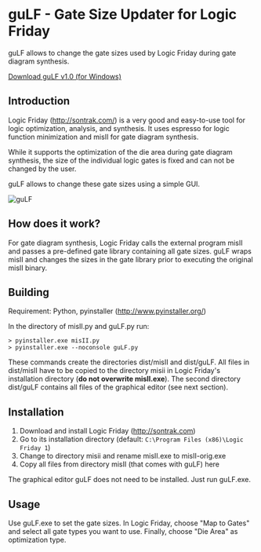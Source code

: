 guLF - Gate Size Updater for Logic Friday
=========================================

guLF allows to change the gate sizes used by Logic Friday during gate diagram
synthesis.

[Download guLF v1.0 (for Windows)](https://github.com/IFTE-EDA/guLF/releases/download/v1.0/guLF-1.0.zip)

Introduction
------------

Logic Friday (http://sontrak.com/) is a very good and easy-to-use tool for
logic optimization, analysis, and synthesis. It uses espresso for logic
function minimization and misII for gate diagram synthesis. 

While it supports the optimization of the die area during gate diagram
synthesis, the size of the individual logic gates is fixed and can not be
changed by the user.

guLF allows to change these gate sizes using a simple GUI.

![guLF](https://ifte-eda.github.io/guLF/guLF.png)

How does it work?
-----------------

For gate diagram synthesis, Logic Friday calls the external program misII and
passes a pre-defined gate library containing all gate sizes. guLF wraps misII
and changes the sizes in the gate library prior to executing the original misII
binary.

Building
--------

Requirement: Python, pyinstaller (http://www.pyinstaller.org/)

In the directory of misII.py and guLF.py run:
```
> pyinstaller.exe misII.py
> pyinstaller.exe --noconsole guLF.py
```

These commands create the directories dist/misII and dist/guLF. All files in
dist/misII have to be copied to the directory misii in Logic Friday's
installation directory (**do not overwrite misII.exe**). The second directory
dist/guLF contains all files of the graphical editor (see next section).

Installation
------------

1. Download and install Logic Friday (http://sontrak.com)
2. Go to its installation directory (default: `C:\Program Files (x86)\Logic Friday 1`)
3. Change to directory misii and rename misII.exe to misII-orig.exe
3. Copy all files from directory misII (that comes with guLF) here

The graphical editor guLF does not need to be installed. Just run guLF.exe.

Usage
-----

Use guLF.exe to set the gate sizes. In Logic Friday, choose "Map to Gates" and
select all gate types you want to use. Finally, choose "Die Area" as
optimization type.

